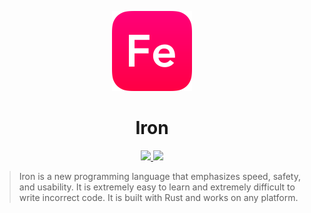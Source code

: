 <p align="center">
  <img src="assets/iron.svg" height="128px" width="128px" />
</p>

<h1 align="center">Iron</h1>

<p align="center">
  <a href="https://circleci.com/gh/sejr/iron">
    <img src="https://circleci.com/gh/sejr/iron.svg?style=svg" />
  </a>
  <a href="https://codecov.io/gh/sejr/iron">
    <img src="https://codecov.io/gh/sejr/iron/branch/master/graph/badge.svg" />
  </a>
</p>

> Iron is a new programming language that emphasizes speed, safety, and usability. It is extremely easy to learn and extremely difficult to write incorrect code. It is built with Rust and works on any platform.
